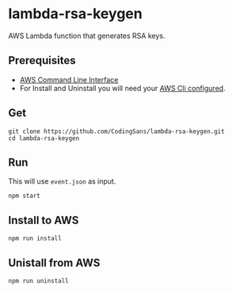 # lambda-rsa-keygen
AWS Lambda function that generates RSA keys.

## Prerequisites

* [AWS Command Line Interface](http://docs.aws.amazon.com/cli/latest/userguide/installing.html)
* For Install and Uninstall you will need your [AWS Cli configured](http://docs.aws.amazon.com/cli/latest/userguide/cli-chap-getting-started.html).

## Get

```
git clone https://github.com/CodingSans/lambda-rsa-keygen.git
cd lambda-rsa-keygen
```
## Run

This will use `event.json` as input.

```
npm start
```

## Install to AWS

```
npm run install
```

## Unistall from AWS

```
npm run uninstall
```
